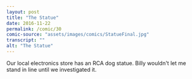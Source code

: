 ```yaml
---
layout: post
title: "The Statue"
date: 2016-11-22
permalink: /comic/30
comic-source: "assets/images/comics/StatueFinal.jpg"
transcript: ""
alt: "The Statue"
---
```


Our local electronics store has an RCA dog statue. Billy wouldn't let me stand in line until we investigated it.
